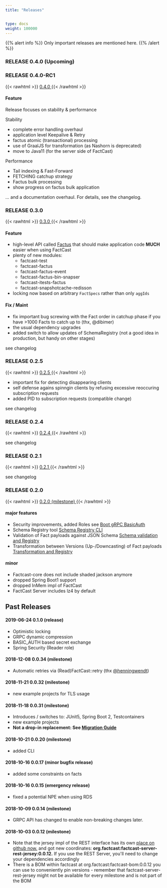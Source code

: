 ```yaml
---
title: "Releases"


type: docs
weight: 100000
---
```


{{% alert info %}} Only important releases are mentioned here.
{{% /alert %}}

### RELEASE 0.4.0 (Upcoming)
### RELEASE 0.4.0-RC1
{{< rawhtml >}}
<a
href="https://github.com/factcast/factcast/issues?q=is%3Aissue+milestone%3A0.4.0+">
0.4.0
</a>
{{< /rawhtml >}}

#### Feature

Release focuses on stability & performance 
  
Stability
  * complete error handling overhaul
  * application level Keepalive & Retry
  * factus atomic (transactional) processing
  * use of GraalJS for transformation (as Nashorn is deprecated)
  * move to Java11 (for the server side of FactCast)

Performance
  * Tail indexing & Fast-Forward
  * FETCHING catchup strategy
  * Factus bulk processing
  * show progress on factus bulk application 

... and a documentation overhaul. For details, see the changelog.
    
### RELEASE 0.3.0
{{< rawhtml >}}
<a
href="https://github.com/factcast/factcast/issues?q=is%3Aissue+milestone%3A0.3.0+">
0.3.0
</a>
{{< /rawhtml >}}

#### Feature

* high-level API called [Factus](/usage/factus) that should make application code **MUCH** easier when using FactCast
* plenty of new modules:
  * factcast-test
  * factcast-factus
  * factcast-factus-event
  * factcast-factus-bin-snapser
  * factcast-itests-factus
  * factcast-snapshotcache-redisson
* locking now based on arbitrary `FactSpecs` rather than only `aggIds`

#### Fix / Maint

* fix important bug screwing with the Fact order in catchup phase if you have >1000 Facts to catch up to (thx, @dibimer)
* the usual dependency upgrades
* added switch to allow updates of SchemaRegistry (not a good idea in production, but handy on other stages)


see changelog

### RELEASE 0.2.5
{{< rawhtml >}}
<a
href="https://github.com/factcast/factcast/issues?q=is%3Aissue+milestone%3A0.2.5+">
0.2.5
</a>
{{< /rawhtml >}}

* important fix for detecting disappearing clients
* self defense agains spinngin clients by refusing excessive reoccuring
  subscription requests
* added PID to subscription requests (compatible change)

see changelog

### RELEASE 0.2.4
{{< rawhtml >}}
<a
href="https://github.com/factcast/factcast/issues?q=is%3Aissue+milestone%3A0.2.4+">
0.2.4
</a>
{{< /rawhtml >}}

see changelog

### RELEASE 0.2.1
{{< rawhtml >}}
<a
href="https://github.com/factcast/factcast/issues?q=is%3Aissue+milestone%3A0.2.1+">
0.2.1
</a>
{{< /rawhtml >}}

see changelog

### RELEASE 0.2.0
{{< rawhtml >}}
<a href="https://github.com/factcast/factcast/issues?q=is%3Aissue+milestone%3A0.2.0+">
0.2.0 (milestone)
</a>
{{< /rawhtml >}}

#### major features

* Security improvements, added Roles see [Boot gRPC BasicAuth](/setup/grpc-config-basicauth)
* Schema Registry tool [Schema Registry CLI](/usage/lowlevel/cli/fc-schema-cli/)
* Validation of Fact payloads against JSON Schema [Schema validation and Registry](/concept/schema-registry/)
* Transformation between Versions (Up-/Downcasting) of Fact payloads [Transformation and Registry](/concept/transformation/)

#### minor

* Factcast-core does not include shaded jackson anymore
* dropped Spring Boot1 support
* dropped InMem impl of FactCast
* FactCast Server includes lz4 by default

## Past Releases

#### 2019-06-24 0.1.0 (release)
* Optimistic locking
* GRPC dynamic compression
* BASIC_AUTH based secret exchange
* Spring Security (Reader role)

#### 2018-12-08 0.0.34 (milestone)
* Automatic retries via (Read)FactCast::retry (thx <a
  href="https://github.com/henningwendt">@henningwendt</a>)

#### 2018-11-21 0.0.32 (milestone)
* new example projects for TLS usage

#### 2018-11-18 0.0.31 (milestone)
* Introduces / switches to: JUnit5, Spring Boot 2, Testcontainers
* new example projects
* **Not a drop-in replacement: See [Migration Guide](/about/migration)**

#### 2018-10-21 0.0.20 (milestone)
* added CLI

#### 2018-10-16 0.0.17 (minor bugfix release)
* added some constraints on facts

#### 2018-10-16 0.0.15 (emergency release)
* fixed a potential NPE when using RDS

#### 2018-10-09 0.0.14 (milestone)
* GRPC API has changed to enable non-breaking changes later.

#### 2018-10-03 0.0.12 (milestone)
* Note that the jersey impl of the REST interface has its own <a href="https://github.com/Mercateo/factcast-rest-jersey">place on github now.</a> and got new coordinates: **org.factcast:factcast-server-rest-jersey:0.0.12.** If you use the REST Server, you'll need to change your dependencies accordingly
* There is a BOM within factcast at org.factcast:factcast-bom:0.0.12 you can use to conveniently pin versions - remember that factcast-server-rest-jersey might not be available for every milestone and is not part of the BOM

